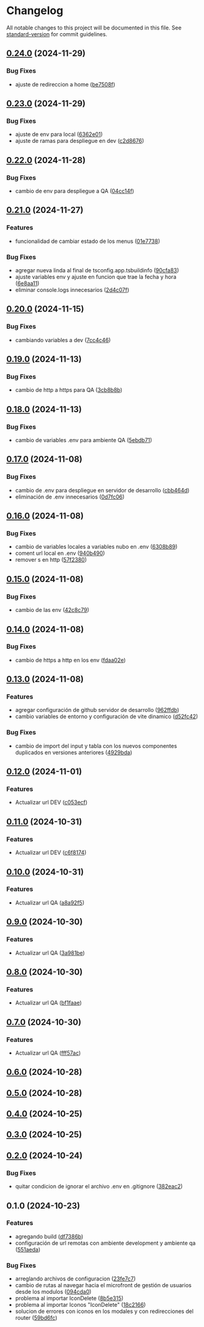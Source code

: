 # Changelog

All notable changes to this project will be documented in this file. See [standard-version](https://github.com/conventional-changelog/standard-version) for commit guidelines.

## [0.24.0](https://github.com/nuamx/nbo-png-opcionesmenu-front/compare/v0.23.0...v0.24.0) (2024-11-29)


### Bug Fixes

* ajuste de redireccion a home ([be7508f](https://github.com/nuamx/nbo-png-opcionesmenu-front/commit/be7508fb1ff59aa697a78ad770397f20759f3a61))

## [0.23.0](https://github.com/nuamx/nbo-png-opcionesmenu-front/compare/v0.22.0...v0.23.0) (2024-11-29)


### Bug Fixes

* ajuste de env para local ([6362e01](https://github.com/nuamx/nbo-png-opcionesmenu-front/commit/6362e01f15f87a58a434a8bae1cfdac791294739))
* ajuste de ramas para despliegue en dev ([c2d8676](https://github.com/nuamx/nbo-png-opcionesmenu-front/commit/c2d867624520b49a689b9c8a83108c1d892ceee8))

## [0.22.0](https://github.com/nuamx/nbo-png-opcionesmenu-front/compare/v0.21.0...v0.22.0) (2024-11-28)


### Bug Fixes

* cambio de env para despliegue a QA ([04cc14f](https://github.com/nuamx/nbo-png-opcionesmenu-front/commit/04cc14f87c2bf2256d1dcc5da33ec18f84cfc3d5))

## [0.21.0](https://github.com/nuamx/nbo-png-opcionesmenu-front/compare/v0.20.0...v0.21.0) (2024-11-27)


### Features

* funcionalidad de cambiar estado de los menus ([01e7738](https://github.com/nuamx/nbo-png-opcionesmenu-front/commit/01e7738f6aedc8988696f29ac71bbb4a02649e85))


### Bug Fixes

* agregar nueva linda al final de tsconfig.app.tsbuildinfo ([90cfa83](https://github.com/nuamx/nbo-png-opcionesmenu-front/commit/90cfa83ebeae6828cca862eba4bd410a3e129f9e))
* ajuste variables env y ajuste en funcion que trae la fecha y hora ([6e8aa11](https://github.com/nuamx/nbo-png-opcionesmenu-front/commit/6e8aa114a29620dc2d9f71405ca750c6a8066c67))
* eliminar console.logs innecesarios ([2d4c07f](https://github.com/nuamx/nbo-png-opcionesmenu-front/commit/2d4c07faa2df95aef478b21c277fe132f4d49f68))

## [0.20.0](https://github.com/nuamx/nbo-png-opcionesmenu-front/compare/v0.19.0...v0.20.0) (2024-11-15)


### Bug Fixes

* cambiando variables a dev ([7cc4c46](https://github.com/nuamx/nbo-png-opcionesmenu-front/commit/7cc4c46ab336622c1642ae5d13ae993d57eed380))

## [0.19.0](https://github.com/nuamx/nbo-png-opcionesmenu-front/compare/v0.18.0...v0.19.0) (2024-11-13)


### Bug Fixes

* cambio de http a https para QA ([3cb8b8b](https://github.com/nuamx/nbo-png-opcionesmenu-front/commit/3cb8b8b4dcd349dbb89e69efedf9fe24fc3fbd72))

## [0.18.0](https://github.com/nuamx/nbo-png-opcionesmenu-front/compare/v0.17.0...v0.18.0) (2024-11-13)


### Bug Fixes

* cambio de variables .env para ambiente QA ([5ebdb71](https://github.com/nuamx/nbo-png-opcionesmenu-front/commit/5ebdb715bc233ace30b928d8ab8df7ab4a5a6feb))

## [0.17.0](https://github.com/nuamx/nbo-png-opcionesmenu-front/compare/v0.16.0...v0.17.0) (2024-11-08)


### Bug Fixes

* cambio de .env para despliegue en servidor de desarrollo ([cbb464d](https://github.com/nuamx/nbo-png-opcionesmenu-front/commit/cbb464d30b44a7b4c34f4eb961641eb332f4183d))
* eliminación de .env innecesarios ([0d7fc06](https://github.com/nuamx/nbo-png-opcionesmenu-front/commit/0d7fc06f264341ac4fc204f0f09bc6d0cf0a18c1))

## [0.16.0](https://github.com/nuamx/nbo-png-opcionesmenu-front/compare/v0.15.0...v0.16.0) (2024-11-08)


### Bug Fixes

* cambio de variables locales a variables nubo en .env ([6308b89](https://github.com/nuamx/nbo-png-opcionesmenu-front/commit/6308b89bf12d9bbf0db990b600f40046225eae94))
* coment url local en .env ([940b490](https://github.com/nuamx/nbo-png-opcionesmenu-front/commit/940b49093f0bea578ecf925dd2166d5a07414407))
* remover s en http ([57f2380](https://github.com/nuamx/nbo-png-opcionesmenu-front/commit/57f238004edc9785b94f84b65b80daf84cbbd240))

## [0.15.0](https://github.com/nuamx/nbo-png-opcionesmenu-front/compare/v0.14.0...v0.15.0) (2024-11-08)


### Bug Fixes

* cambio de las env ([42c8c79](https://github.com/nuamx/nbo-png-opcionesmenu-front/commit/42c8c79debdd3253ba5e53cef5ac1f0f8c829fc9))

## [0.14.0](https://github.com/nuamx/nbo-png-opcionesmenu-front/compare/v0.13.0...v0.14.0) (2024-11-08)


### Bug Fixes

* cambio de https a http en los env ([fdaa02e](https://github.com/nuamx/nbo-png-opcionesmenu-front/commit/fdaa02e49b86c02aac6c9a23f536d19bfc91bb97))

## [0.13.0](https://github.com/nuamx/nbo-png-opcionesmenu-front/compare/v0.12.0...v0.13.0) (2024-11-08)


### Features

* agregar configuración de github servidor de desarrollo ([962ffdb](https://github.com/nuamx/nbo-png-opcionesmenu-front/commit/962ffdb812bc1aa8d5f4eafb8c56a60c731f3fe7))
* cambio variables de entorno y configuración de vite dinamico ([d52fc42](https://github.com/nuamx/nbo-png-opcionesmenu-front/commit/d52fc42e38166d39119baa5cfe5fed08a418fa3c))


### Bug Fixes

* cambio de import del input y tabla con los nuevos componentes duplicados en versiones anteriores ([4929bda](https://github.com/nuamx/nbo-png-opcionesmenu-front/commit/4929bda913491a2f4883d9371560e7d7b5dc4712))

## [0.12.0](https://github.com/nuamx/nbo-png-opcionesmenu-front/compare/v0.11.0...v0.12.0) (2024-11-01)


### Features

* Actualizar url DEV ([c053ecf](https://github.com/nuamx/nbo-png-opcionesmenu-front/commit/c053ecf133f0717668dc672ed0e6bc56832b7de3))

## [0.11.0](https://github.com/nuamx/nbo-png-opcionesmenu-front/compare/v0.10.0...v0.11.0) (2024-10-31)


### Features

* Actualizar url DEV ([c6f8174](https://github.com/nuamx/nbo-png-opcionesmenu-front/commit/c6f8174c8a1da3b06bb476ac3d0e99ee4fca6f1c))

## [0.10.0](https://github.com/nuamx/nbo-png-opcionesmenu-front/compare/v0.9.0...v0.10.0) (2024-10-31)


### Features

* Actualizar url QA ([a8a92f5](https://github.com/nuamx/nbo-png-opcionesmenu-front/commit/a8a92f5172e4eea7d51634da7cfc5712c8c81ee0))

## [0.9.0](https://github.com/nuamx/nbo-png-opcionesmenu-front/compare/v0.8.0...v0.9.0) (2024-10-30)


### Features

* Actualizar url QA ([3a981be](https://github.com/nuamx/nbo-png-opcionesmenu-front/commit/3a981be3cc325a506bf71ef74fcd323177a09c0d))

## [0.8.0](https://github.com/nuamx/nbo-png-opcionesmenu-front/compare/v0.7.0...v0.8.0) (2024-10-30)


### Features

* Actualizar url QA ([bf1faae](https://github.com/nuamx/nbo-png-opcionesmenu-front/commit/bf1faaedc486468cb0bf444c2e0996f1bf451649))

## [0.7.0](https://github.com/nuamx/nbo-png-opcionesmenu-front/compare/v0.6.0...v0.7.0) (2024-10-30)


### Features

* Actualizar url QA ([fff57ac](https://github.com/nuamx/nbo-png-opcionesmenu-front/commit/fff57ac44240cfd9acb18956fab0a94978c47cbc))

## [0.6.0](https://github.com/nuamx/nbo-png-opcionesmenu-front/compare/v0.5.0...v0.6.0) (2024-10-28)

## [0.5.0](https://github.com/nuamx/nbo-png-opcionesmenu-front/compare/v0.4.0...v0.5.0) (2024-10-28)

## [0.4.0](https://github.com/nuamx/nbo-png-opcionesmenu-front/compare/v0.3.0...v0.4.0) (2024-10-25)

## [0.3.0](https://github.com/nuamx/nbo-png-opcionesmenu-front/compare/v0.2.0...v0.3.0) (2024-10-25)

## [0.2.0](https://github.com/nuamx/nbo-png-opcionesmenu-front/compare/v0.1.0...v0.2.0) (2024-10-24)


### Bug Fixes

* quitar condicion de ignorar el archivo .env en .gitignore ([382eac2](https://github.com/nuamx/nbo-png-opcionesmenu-front/commit/382eac28ea3866529dde32d605d6f53b45a52946))

## 0.1.0 (2024-10-23)


### Features

* agregando build ([df7386b](https://github.com/nuamx/nbo-png-opcionesmenu-front/commit/df7386b981e128d02cc58baf50be3b6911e0f4a5))
* configuración de url remotas con ambiente development y ambiente qa ([551aeda](https://github.com/nuamx/nbo-png-opcionesmenu-front/commit/551aedafeca90ae86727492cd8cf8ef2f0cdd07a))


### Bug Fixes

* arreglando archivos de configuracion ([23fe7c7](https://github.com/nuamx/nbo-png-opcionesmenu-front/commit/23fe7c7c203f5496ef3bec32831b7bc6851f2fdf))
* cambio de rutas al navegar hacia el microfront de gestión de usuarios desde los modulos ([094cda0](https://github.com/nuamx/nbo-png-opcionesmenu-front/commit/094cda0e472b1a925af02b6f508fda214a2e6502))
* problema al importar IconDelete ([8b5e315](https://github.com/nuamx/nbo-png-opcionesmenu-front/commit/8b5e31518a014167c452c2512dc22041d0ea0c03))
* problema al importar Iconos "IconDelete" ([18c2166](https://github.com/nuamx/nbo-png-opcionesmenu-front/commit/18c2166ef9dd1efbffc872bb4b25f2816565c15e))
* solucion de errores con iconos en los modales y con redirecciones del router ([59bd6fc](https://github.com/nuamx/nbo-png-opcionesmenu-front/commit/59bd6fc700e6f1f10b2626ebdd6f94b14492b02d))
